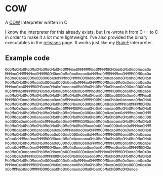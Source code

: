 # COW
A [COW](https://bigzaphod.github.io/COW) interpreter written in C

I know the interpreter for this already exists, but I re-wrote it from C++ to C in order to make it a lot more lightweight. I've also provided the binary executables in the [releases](https://github.com/Amirreza-Ipchi-Haq/COW/releases) page. It works just like my [BrainF](https://github.com/Amirreza-Ipchi-Haq/BrainF) interpreter.

## Example code
```
OOOMoOMoOMoOMoOMoOMoOMoOMoOMMMmoOMMMMMMmoOMMMMOOMOomOoMoOmoOmoomOo
MMMmoOMMMMMMmoOMMMMOOMOomOoMoOmoOmoomOoMMMmoOMMMMMMmoOMMMMOOMOomOo
MoOmoOmooOOOmoOOOOmOomOoMMMmoOMMMMOOMOomoOMoOmOomoomoOMoOMoOMoOMoO
MoOMoOMoOMoOMoomOoOOOmoOOOOmOomOoMMMmoOMMMMOOMOomoOMoOmOomoomOomOo
MMMmoOmoOMMMMOOMOomoOMoOmOomoomoOMoOMoOMoOMoOMoOMoomOoOOOmoOOOOmOo
mOoMMMmoOMMMMOOMOomoOMoOmOomoomOomOoMMMmoOmoOMMMMOOMOomoOMoOmOomoo
moOMoOMoOMoOMoOMoOMoOMoOMoOMoOMoOMoOMoOMoomOoOOOmoOOOOmOomOoMMMmoO
MMMMOOMOomoOMoOmOomoomOomOoMMMmoOmoOMMMMOOMOomoOMoOmOomoomoOMoOMoO
MoOMoOMoOMoOMoOMoOMoOMoOMoOMoOMoomOoOOOmoOOOOmOomOoMMMmoOMMMMOOMOo
moOMoOmOomoomOomOoMMMmoOmoOMMMMOOMOomoOMoOmOomoomoOMoOMoOMoOMoOMoO
MoOMoOMoOMoOMoOMoOMoOMoOMoOMoOMoomOoOOOmoOOOOmOomOomOoMMMmoOmoOMMM
MOOMOomoOMoOmOomoomoOMoOMoOMoOMoOMoOMoOMoOMoOMoOMoOMoOMoOMoomOoOOO
moOOOOmOomOomOomOoMMMmoOmoOmoOMMMMOOMOomoOMoOmOomoomoOMoOMoOMoOMoO
MoOMoOMoOMoOMoOMoOMoOMoOMoOMoOMoOMoOMoomOoOOOmoOOOOmOomOoMMMmoOMMM
MOOMOomoOMoOmOomoomOomOomOoMMMmoOmoOmoOMMMMOOMOomoOMoOmOomoomoOMoO
MoOMoOMoOMoOMoOMoOMoomOoOOOmoOOOOmOomOoMMMmoOMMMMOOMOomoOMoOmOomoo
mOomOoMMMmoOmoOMMMMOOMOomoOMoOmOomoomoOMoOMoOMoOMoOMoOMoOMoOMoOMoO
MoOMoOMoOMoOMoOMoOMoomOoOOOmoOOOOmOomOoMMMmoOMMMMOOMOomoOMoOmOomoo
mOomOoMMMmoOmoOMMMMOOMOomoOMoOmOomoomOomOomOoMMMmoOmoOmoOMMMMOOMOo
moOMoOmOomoomoOMoOMoOMoomOoOOOmoOOOOmOomOoMMMmoOMMMMOOMOomoOMoOmOo
moomOomOoMMMmoOmoOMMMMOOMOomoOMoOmOomoomoOMoOMoOMoOMoOMoOMoOMoOMoO
MoOMoOMoOMoOMoomOoOOOmoOOOOmOomOoMMMmoOMMMMOOMOomoOMoOmOomoomOomOo
MMMmoOmoOMMMMOOMOomoOMoOmOomoomoOMoOMoOMoOMoOMoomOoOOOmoOOOOmOomOo
mOoMMMmoOmoOMMMMOOMOomoOMoOmOomoomoOMoOMoomOoMoOMOOMoOMOomoo
```


